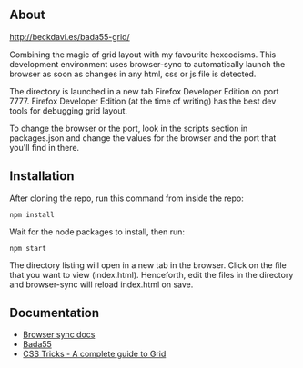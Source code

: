 ## About

http://beckdavi.es/bada55-grid/

Combining the magic of grid layout with my favourite hexcodisms. This development environment uses browser-sync to automatically launch the browser as soon as changes in any html, css or js file is detected.

The directory is launched in a new tab Firefox Developer Edition on port 7777. Firefox Developer Edition (at the time of writing) has the best dev tools for debugging grid layout.

To change the browser or the port, look in the scripts section in packages.json and change the values for the browser and the port that you'll find in there.

## Installation

After cloning the repo, run this command from inside the repo:

    npm install

Wait for the node packages to install, then run:

    npm start

The directory listing will open in a new tab in the browser. Click on the file that you want to view (index.html). Henceforth, edit the files in the directory and browser-sync will reload index.html on save.

## Documentation

* [Browser sync docs](https://browsersync.io/docs)
* [Bada55](http://bada55.io/)
* [CSS Tricks - A complete guide to Grid](https://css-tricks.com/snippets/css/complete-guide-grid/)


